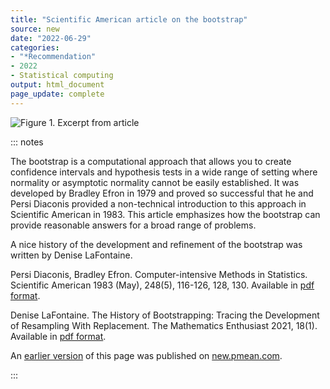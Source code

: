 ```yaml
---
title: "Scientific American article on the bootstrap"
source: new
date: "2022-06-29"
categories:
- "*Recommendation"
- 2022
- Statistical computing
output: html_document
page_update: complete
---
```


![Figure 1. Excerpt from article](http://www.pmean.com/new-images/22/bootstrap-scientific-american-01.png)

::: notes

The bootstrap is a computational approach that allows you to create confidence intervals and hypothesis tests in a wide range of setting where normality or asymptotic normality cannot be easily established. It was developed by Bradley Efron in 1979 and proved so successful that he and Persi Diaconis provided a non-technical introduction to this approach in Scientific American in 1983. This article emphasizes how the bootstrap can provide reasonable answers for a broad range of problems.

A nice history of the development and refinement of the bootstrap was written by Denise LaFontaine.


Persi Diaconis, Bradley Efron. Computer-intensive Methods in Statistics. Scientific American 1983 (May), 248(5), 116-126, 128, 130. Available in [pdf format][dia1].

Denise LaFontaine. The History of Bootstrapping: Tracing the Development of Resampling With Replacement. The Mathematics Enthusiast 2021, 18(1). Available in [pdf format][laf1].

[dia1]: https://www.vanderbilt.edu/psychological_sciences/graduate/programs/quantitative-methods/quantitative-content/diaconis_efron_1983.pdf

[laf1]: https://scholarworks.umt.edu/cgi/viewcontent.cgi?article=1515&context=tme

An [earlier version][sim2] of this page was published on [new.pmean.com][sim1].

[sim1]: http://new.pmean.com
[sim2]: http://new.pmean.com/bootstrap-scientific-american/

:::
